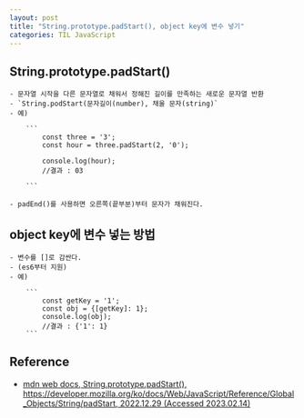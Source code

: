 ```yaml
---
layout: post
title: "String.prototype.padStart(), object key에 변수 넣기"
categories: TIL JavaScript
---
```


## String.prototype.padStart()

    - 문자열 시작을 다른 문자열로 채워서 정해진 길이를 만족하는 새로운 문자열 반환
    - `String.podStart(문자길이(number), 채울 문자(string)`
    - 예)

        ```
            const three = '3';
            const hour = three.padStart(2, '0');

            console.log(hour);
            //결과 : 03
            
        ```

    - padEnd()를 사용하면 오른쪽(끝부분)부터 문자가 채워진다.

## object key에 변수 넣는 방법

    - 변수를 []로 감싼다.
    - (es6부터 지원)
    - 예)

        ```
            const getKey = '1';
            const obj = {[getKey]: 1};
            console.log(obj);
            //결과 : {'1': 1}
        ```


## Reference
- [mdn web docs, String.prototype.padStart(), https://developer.mozilla.org/ko/docs/Web/JavaScript/Reference/Global_Objects/String/padStart, 2022.12.29 (Accessed 2023.02.14)](https://developer.mozilla.org/ko/docs/Web/JavaScript/Reference/Global_Objects/String/padStart)
